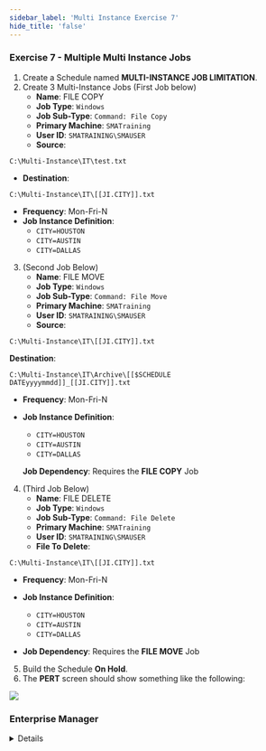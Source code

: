 ```yaml
---
sidebar_label: 'Multi Instance Exercise 7'
hide_title: 'false'
---
```


<head>
  <meta name="robots" content="noindex, nofollow" />
</head>

### Exercise 7 - Multiple Multi Instance Jobs

1.	Create a Schedule named **MULTI-INSTANCE JOB LIMITATION**.
2.	Create 3 Multi-Instance Jobs (First Job below)
    * **Name**: FILE COPY
    * **Job Type**: ```Windows```
    * **Job Sub-Type**: ```Command: File Copy```
    * **Primary Machine**: ```SMATraining```
    * **User ID**: ```SMATRAINING\SMAUSER```
    * **Source**:
```
C:\Multi-Instance\IT\test.txt
```
* **Destination**:
```
C:\Multi-Instance\IT\[[JI.CITY]].txt
```
* **Frequency**: Mon-Fri-N
* **Job Instance Definition**:
    * ```CITY=HOUSTON```
    * ```CITY=AUSTIN```
    * ```CITY=DALLAS```
3.	(Second Job Below)
    * **Name**: FILE MOVE
    * **Job Type**: ```Windows```
    * **Job Sub-Type**: ```Command: File Move```
    * **Primary Machine**: ```SMATraining```
    * **User ID**: ```SMATRAINING\SMAUSER```
    * **Source**:  
```
C:\Multi-Instance\IT\[[JI.CITY]].txt
```
**Destination**:  
```
C:\Multi-Instance\IT\Archive\[[$SCHEDULE DATEyyyymmdd]]_[[JI.CITY]].txt
```
* **Frequency**: Mon-Fri-N
* **Job Instance Definition**:
    * ```CITY=HOUSTON```
    * ```CITY=AUSTIN```
    * ```CITY=DALLAS```

    **Job Dependency**: Requires the **FILE COPY** Job

4.	(Third Job Below)
    * **Name**: FILE DELETE
    * **Job Type**: ```Windows```
    * **Job Sub-Type**: ```Command: File Delete```
    * **Primary Machine**: ```SMATraining```
    * **User ID**: ```SMATRAINING\SMAUSER```
    * **File To Delete**:  
```
C:\Multi-Instance\IT\[[JI.CITY]].txt
```
* **Frequency**: Mon-Fri-N
* **Job Instance Definition**:
    * ```CITY=HOUSTON```
    * ```CITY=AUSTIN```
    * ```CITY=DALLAS```

* **Job Dependency**: Requires the **FILE MOVE** Job

5.	Build the Schedule **On Hold**.
6.	The **PERT** screen should show something like the following:

![](../static/imgadvanced/Job_Limitation_PERT_SM.png)


### Enterprise Manager

<details>

1.	Create a Schedule named **MULTI-INSTANCE JOB LIMITATION**.
2.	Create 3 Multi-Instance Jobs (First Job below)
    * **Name**: FILE COPY
    * **Job Type**: ```Windows```
    * **Job Sub-Type**: ```Command: File Copy```
    * **Primary Machine**: ```SMATraining```
    * **User ID**: ```SMATRAINING\SMAUSER```
    * **Source**:
```
C:\Multi-Instance\IT\test.txt
```
* **Destination**:
```
C:\Multi-Instance\IT\[[JI.CITY]].txt
```
* **Frequency**: Mon-Fri-N
* **Job Instance Definition**:
    * ```CITY=HOUSTON```
    * ```CITY=AUSTIN```
    * ```CITY=DALLAS```
3.	(Second Job Below)
    * **Name**: FILE MOVE
    * **Job Type**: ```Windows```
    * **Job Sub-Type**: ```Command: File Move```
    * **Primary Machine**: ```SMATraining```
    * **User ID**: ```SMATRAINING\SMAUSER```
    * **Source**:  
```
C:\Multi-Instance\IT\[[JI.CITY]].txt
```
**Destination**:  
```
C:\Multi-Instance\IT\Archive\[[$SCHEDULE DATEyyyymmdd]]_[[JI.CITY]].txt
```
* **Frequency**: Mon-Fri-N
* **Job Instance Definition**:
    * ```CITY=HOUSTON```
    * ```CITY=AUSTIN```
    * ```CITY=DALLAS```

    **Job Dependency**: Requires the **FILE COPY** Job

4.	(Third Job Below)
    * **Name**: FILE DELETE
    * **Job Type**: ```Windows```
    * **Job Sub-Type**: ```Command: File Delete```
    * **Primary Machine**: ```SMATraining```
    * **User ID**: ```SMATRAINING\SMAUSER```
    * **File To Delete**:  
```
C:\Multi-Instance\IT\[[JI.CITY]].txt
```
* **Frequency**: Mon-Fri-N
* **Job Instance Definition**:
    * ```CITY=HOUSTON```
    * ```CITY=AUSTIN```
    * ```CITY=DALLAS```

* **Job Dependency**: Requires the **FILE MOVE** Job

5.	Build the Schedule **On Hold**.
6.	The **PERT** screen should show something like the following:

![](../static/imgadvanced/MultiJobScreen.png)

</details>